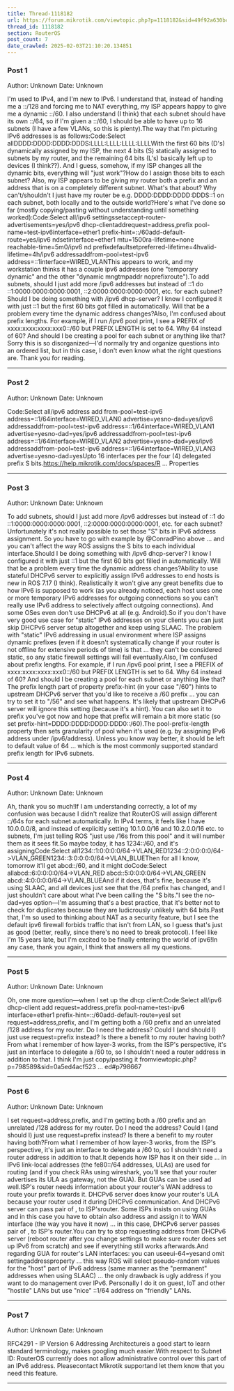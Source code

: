 ```yaml
---
title: Thread-1118182
url: https://forum.mikrotik.com/viewtopic.php?p=1118182&sid=49f92a630bc7970d8ca50523be880e8f#p1118182
thread_id: 1118182
section: RouterOS
post_count: 7
date_crawled: 2025-02-03T21:10:20.134851
---
```


### Post 1
Author: Unknown
Date: Unknown

I'm used to IPv4, and I'm new to IPv6. I understand that, instead of handing me a ::/128 and forcing me to NAT everything, my ISP appears happy to give me a dynamic ::/60. I also understand (I think) that each subnet should have its own ::/64, so if I'm given a ::/60, I should be able to have up to 16 subnets (I have a few VLANs, so this is plenty).The way that I'm picturing IPv6 addresses is as follows:Code:Select allDDDD:DDDD:DDDD:DDDS:LLLL:LLLL:LLLL:LLLLWith the first 60 bits (D's) dynamically assigned by my ISP, the next 4 bits (S) statically assigned to subnets by my router, and the remaining 64 bits (L's) basically left up to devices (I think??). And I guess, somehow, if my ISP changes all the dynamic bits, everything will "just work"?How do I assign those bits to each subnet? Also, my ISP appears to be giving my router both a prefix and an address that is on a completely different subnet. What's that about? Why can't/shouldn't I just have my router be e.g. DDDD:DDDD:DDDD:DDDS::1 on each subnet, both locally and to the outside world?Here's what I've done so far (mostly copying/pasting without understanding until something worked):Code:Select all/ipv6 settingssetaccept-router-advertisements=yes/ipv6 dhcp-clientaddrequest=address,prefix pool-name=test-ipv6interface=ether1 prefix-hint=::/60add-default-route=yes/ipv6 ndsetinterface=ether1 mtu=1500ra-lifetime=none reachable-time=5m0/ipv6 nd prefixdefaultsetpreferred-lifetime=4hvalid-lifetime=4h/ipv6 addressaddfrom-pool=test-ipv6 address=::1interface=WIRED_VLANThis appears to work, and my workstation thinks it has a couple ipv6 addresses (one "temporary dynamic" and the other "dynamic mngtmpaddr noprefixroute").To add subnets, should I just add more /ipv6 addresses but instead of ::1 do ::1:0000:0000:0000:0001, ::2:0000:0000:0000:0001, etc. for each subnet? Should I be doing something with /ipv6 dhcp-server? I know I configured it with just ::1 but the first 60 bits got filled in automatically. Will that be a problem every time the dynamic address changes?Also, I'm confused about prefix lengths. For example, if I run /ipv6 pool print, I see a PREFIX of xxxx:xxxx:xxxx:xxx0::/60 but PREFIX LENGTH is set to 64. Why 64 instead of 60? And should I be creating a pool for each subnet or anything like that?Sorry this is so disorganized—I'd normally try and organize questions into an ordered list, but in this case, I don't even know what the right questions are. Thank you for reading.

---
### Post 2
Author: Unknown
Date: Unknown

Code:Select all/ipv6 address add from-pool=test-ipv6 address=::1/64interface=WIRED_VLAN0 advertise=yesno-dad=yes/ipv6 addressaddfrom-pool=test-ipv6 address=::1/64interface=WIRED_VLAN1 advertise=yesno-dad=yes/ipv6 addressaddfrom-pool=test-ipv6 address=::1/64interface=WIRED_VLAN2 advertise=yesno-dad=yes/ipv6 addressaddfrom-pool=test-ipv6 address=::1/64interface=WIRED_VLAN3 advertise=yesno-dad=yesUpto 16 interfaces per the four (4) delegated prefix S bits.https://help.mikrotik.com/docs/spaces/R ... Properties

---
### Post 3
Author: Unknown
Date: Unknown

To add subnets, should I just add more /ipv6 addresses but instead of ::1 do ::1:0000:0000:0000:0001, ::2:0000:0000:0000:0001, etc. for each subnet?Unfortunately it's not really possible to set those "S" bits in IPv6 address assignment. So you have to go with example by @ConradPino above ... and you can't affect the way ROS assigns the S bits to each individual interface.Should I be doing something with /ipv6 dhcp-server? I know I configured it with just ::1 but the first 60 bits got filled in automatically. Will that be a problem every time the dynamic address changes?Ability to use stateful DHCPv6 server to explicitly assign IPv6 addresses to end hosts is new in ROS 7.17 (I think). Realistically it won't give any great benefits due to how IPv6 is supposed to work (as you already noticed, each host uses one or more temporary IPv6 addresses for outgoing connections so you can't really use IPv6 address to selectively affect outgoing connections). And some OSes even don't use DHCPv6 at all (e.g. Android).So if you don't have very good use case for "static" IPv6 addresses on your clients you can just skip DHCPv6 server setup altogether and keep using SLAAC. The problem with "static" IPv6 addressing in usual environment where ISP assigns dynamic prefixes (even if it doesn't systematically change if your router is not offline for extensive periods of time) is that ... they can't be considered static, so any static firewall settings will fail eventually.Also, I'm confused about prefix lengths. For example, if I run /ipv6 pool print, I see a PREFIX of xxxx:xxxx:xxxx:xxx0::/60 but PREFIX LENGTH is set to 64. Why 64 instead of 60? And should I be creating a pool for each subnet or anything like that?The prefix length part of property prefix-hint (in your case "/60") hints to upstream DHCPv6 server that you'd like to receive a /60 prefix ... you can try to set it to "/56" and see what happens. It's likely that upstream DHCPv6 server will ignore this setting (because it's a hint). You can also set it to prefix you've got now and hope that prefix will remain a bit more static (so set prefix-hint=DDDD:DDDD:DDDD:DDD0::/60).The pool-prefix-length property then sets granularity of pool when it's used (e.g. by assigning IPv6 address under /ipv6/address). Unless you know way better, it should be left to default value of 64 ... which is the most commonly supported standard prefix length for IPv6 subnets.

---
### Post 4
Author: Unknown
Date: Unknown

Ah, thank you so much!If I am understanding correctly, a lot of my confusion was because I didn't realize that RouterOS will assign different ::/64s for each subnet automatically. In IPv4 terms, it feels like I have 10.0.0.0/8, and instead of explicitly setting 10.1.0.0/16 and 10.2.0.0/16 etc. to subnets, I'm just telling ROS "just use /16s from this pool" and it will number them as it sees fit.So maybe today, it has 1234::/60, and it's assigningCode:Select all1234::1:0:0:0:0/64->VLAN_RED1234::2:0:0:0:0/64->VLAN_GREEN1234::3:0:0:0:0/64->VLAN_BLUEThen for all I know, tomorrow it'll get abcd::/60, and it might doCode:Select allabcd::6:0:0:0:0/64->VLAN_RED
abcd::5:0:0:0:0/64->VLAN_GREEN
abcd::4:0:0:0:0/64->VLAN_BLUEAnd if it does, that's fine, because it's using SLAAC, and all devices just see that the /64 prefix has changed, and I just shouldn't care about what I've been calling the "S bits."I see the no-dad=yes option—I'm assuming that's a best practice, that it's better not to check for duplicates because they are ludicrously unlikely with 64 bits.Past that, I'm so used to thinking about NAT as a security feature, but I see the default ipv6 firewall forbids traffic that isn't from LAN, so I guess that's just as good (better, really, since there's no need to break protocol). I feel like I'm 15 years late, but I'm excited to be finally entering the world of ipv6!In any case, thank you again, I think that answers all my questions.

---
### Post 5
Author: Unknown
Date: Unknown

Oh, one more question—when I set up the dhcp client:Code:Select all/ipv6 dhcp-client add request=address,prefix pool-name=test-ipv6 interface=ether1 prefix-hint=::/60add-default-route=yesI set request=address,prefix, and I'm getting both a /60 prefix and an unrelated /128 address for my router. Do I need the address? Could I (and should I) just use request=prefix instead? Is there a benefit to my router having both?From what I remember of how layer-3 works, from the ISP's perspective, it's just an interface to delegate a /60 to, so I shouldn't need a router address in addition to that. I think I'm just copy/pasting it fromviewtopic.php?p=798589&sid=0a5ed4acf523 ... ed#p798667

---
### Post 6
Author: Unknown
Date: Unknown

I set request=address,prefix, and I'm getting both a /60 prefix and an unrelated /128 address for my router. Do I need the address? Could I (and should I) just use request=prefix instead? Is there a benefit to my router having both?From what I remember of how layer-3 works, from the ISP's perspective, it's just an interface to delegate a /60 to, so I shouldn't need a router address in addition to that.It depends how ISP has it on their side ... in IPv6 link-local addresses (the fe80::/64 addresses, ULAs) are used for routing (and if you check RAs using wireshark, you'll see that your router advertises its ULA as gateway, not the GUA). But GUAs can be used ad well.ISP's router needs information about your router's WAN address to route your prefix towards it. DHCPv6 server does know your router's ULA because your router used it during DHCPv6 communication. And DHCPv6 server can pass pair of <ULA>,<prefix> to ISP'srouter. Some ISPs insists on using GUAs and in this case you have to obtain also address and assign it to WAN interface (the way you have it now) ... in this case, DHCPv6 server passes pair of <GUA>,<prefix> to ISP's router.You can try to stop requesting address from DHCPv6 server (reboot router after you change settings to make sure router does set up IPv6 from scratch) and see if everything still works afterwards.And regarding GUA for router's LAN interfaces: you can useeui-64=yesand omit settingaddressproperty ... this way ROS will select pseudo-random values for the "host" part of IPv6 address (same manner as the "permanent" addresses when using SLAAC) ... the only drawback is ugly address if you want to do management over IPv6. Personally I do it on guest, IoT and other "hostile" LANs but use "nice" ::1/64 address on "friendly" LANs.

---
### Post 7
Author: Unknown
Date: Unknown

RFC4291 - IP Version 6 Addressing Architectureis a good start to learn standard terminology, makes googling much easier.With respect to Subnet ID: RouterOS currently does not allow administrative control over this part of an IPv6 address. Pleasecontact Mikrotik supportand let them know that you need this feature.

---
